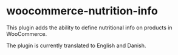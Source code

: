 # woocommerce-nutrition-info

This plugin adds the ability to define nutritional info on products in WooCommerce.

The plugin is currently translated to English and Danish.

